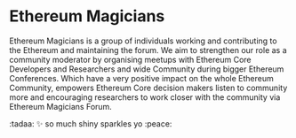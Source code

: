 # Ethereum Magicians 
Ethereum Magicians is a group of individuals working and contributing to the Ethereum and maintaining the forum. We aim to strengthen our role as a community moderator by organising meetups with Ethereum Core Developers and Researchers and wide Community during bigger Ethereum Conferences. Which have a very positive impact on the whole Ethereum Community, empowers Ethereum Core decision makers listen to community more and encouraging researchers to work closer with the community via Ethereum Magicians Forum.

:tadaa:
:sparkles: 
so much shiny sparkles yo :peace: 